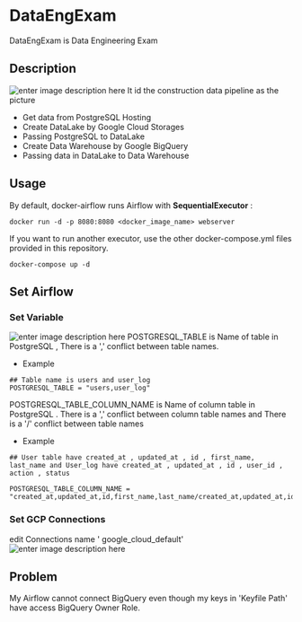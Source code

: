 # DataEngExam
 DataEngExam is Data Engineering Exam 
 ## Description
 ![enter image description here](https://sv1.picz.in.th/images/2021/05/31/PHwJ4z.png) 
It id the construction data pipeline as the picture 
 - Get data from PostgreSQL Hosting
 - Create DataLake by Google Cloud Storages  
 - Passing PostgreSQL to DataLake
 - Create Data Warehouse by Google BigQuery 
 - Passing data in DataLake to Data Warehouse
## Usage
By default, docker-airflow runs Airflow with  **SequentialExecutor**  :
```
docker run -d -p 8080:8080 <docker_image_name> webserver
```
If you want to run another executor, use the other docker-compose.yml files provided in this repository.
```
docker-compose up -d
```
## Set Airflow
 ### Set Variable
![enter image description here](https://sv1.picz.in.th/images/2021/05/31/PHKNBa.png)
POSTGRESQL_TABLE is Name of table in PostgreSQL , There is a ',' conflict between table names.
 - Example
 ```
## Table name is users and user_log
POSTGRESQL_TABLE = "users,user_log"
```
POSTGRESQL_TABLE_COLUMN_NAME is Name of column table in PostgreSQL . There is a ',' conflict between column table names and There is a '/' conflict between table names
 - Example
```
## User table have created_at , updated_at , id , first_name, 
last_name and User_log have created_at , updated_at , id , user_id , action , status

POSTGRESQL_TABLE_COLUMN_NAME = "created_at,updated_at,id,first_name,last_name/created_at,updated_at,id,user_id,action,status"
```
 ### Set GCP Connections
 edit Connections name ' google_cloud_default'
 ![enter image description here](https://sv1.picz.in.th/images/2021/05/31/PHZBLQ.png)

## Problem
My Airflow cannot connect BigQuery even though my keys in 'Keyfile Path'  have access BigQuery Owner Role.